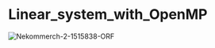 # Linear_system_with_OpenMP
![Nekommerch-2-1515838-ORF](https://user-images.githubusercontent.com/47604621/212621261-0f89519c-2dd2-4149-a298-e03ba48b84b9.jpg)
